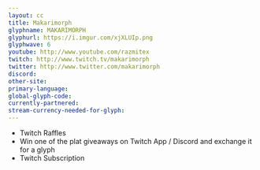 ```yaml
---
layout: cc
title: Makarimorph
glyphname: MAKARIMORPH
glyphurl: https://i.imgur.com/xjXLUIp.png
glyphwave: 6
youtube: http://www.youtube.com/razmitex
twitch: http://www.twitch.tv/makarimorph
twitter: http://www.twitter.com/makarimorph
discord: 
other-site: 
primary-language: 
global-glyph-code: 
currently-partnered: 
stream-currency-needed-for-glyph: 
---
```

* Twitch Raffles
* Win one of the plat giveaways on Twitch App / Discord and exchange it for a glyph
* Twitch Subscription
